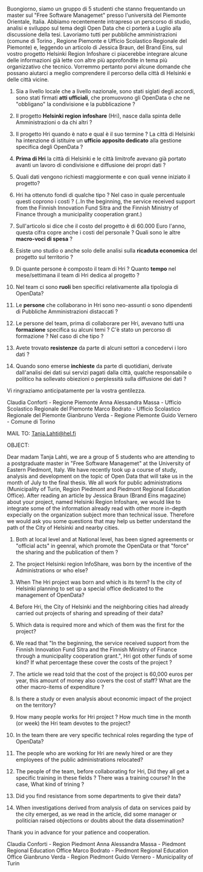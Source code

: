 Buongiorno,
siamo un gruppo di 5 studenti che stanno frequentando un master sul "Free Software Managemet" presso l'università del Piemonte Orientale, Italia.
Abbiamo recentemente intrapreso un perscorso di studio, analisi e sviluppo sul tema degli Open Data che ci porterà a Luglio alla discussione della tesi. Lavoriamo tutti per pubbliche amministrazioni (comune di Torino , Regione Piemonte e Ufficio Scolastico Regionale del Piemonte) e, leggendo un articolo di Jessica Braun, del Brand Eins, sul vostro progetto Helsinki Region Infoshare ci piacerebbe integrare alcune delle informazioni già lette con altre più approfondite in tema più organizzativo che tecnico.
Vorremmo pertanto porvi alcune domande che possano aiutarci a meglio comprendere il percorso della città di Helsinki e delle città vicine.

1. Sia a livello locale che a livello nazionale, sono stati siglati degli accordi, sono stati firmati **atti ufficiali**, che promuovono gli OpenData o che ne "obbligano" la condivisione e la pubblicazione ?
2. Il progetto **Helsinki region infoshare** (Hri), nasce dalla spinta delle Amministrazioni o da chi altri ?
3. Il progetto Hri quando è nato e qual è il suo termine ? La città di Helsinki ha intenzione di istituire un **ufficio apposito dedicato** alla gestione specifica degli OpenData ?
4. **Prima di Hri** la città di Helsinki e le città limitrofe avevano già portato avanti un lavoro di condivisione e diffusione dei propri dati ?
5. Quali dati vengono richiesti maggiormente e con quali venne iniziato il progetto? 

6. Hri ha ottenuto fondi di qualche tipo ? Nel caso in quale percentuale questi coprono i costi ? (..In the beginning, the service received support from the Finnish Innovation Fund Sitra and the Finnish Ministry of Finance through a municipality cooperation grant.)
7. Sull'articolo si dice che il costo del progetto è di 60.000 Euro l'anno, questa cifra copre anche i costi del personale ? Quali sono le altre **macro-voci di spesa** ?
8. Esiste uno studio o anche solo delle analisi sulla **ricaduta economica** del progetto sul territorio ?

9. Di quante persone è composto il team di Hri ? Quanto **tempo** nel mese/settimana il team di Hri dedica al progetto ?
10. Nel team ci sono **ruoli** ben specifici relativamente alla tipologia di OpenData?
11. Le **persone** che collaborano in Hri sono neo-assunti o sono dipendenti di Pubbliche Amministrazioni distaccati ?
12. Le persone del team, prima di collaborare per Hri, avevano tutti una **formazione** specifica su alcuni temi ? C'è stato un percorso di formazione ? Nel caso di che tipo ?

13. Avete trovato **resistenze** da parte di alcuni settori a concedervi i loro dati ?
14. Quando sono emerse **inchieste** da parte di quotidiani, derivate dall'analisi dei dati sui servizi pagati dalla città, qualche responsabile o politico ha sollevato obiezioni o perplessità sulla diffusione dei dati ?

Vi ringraziamo anticipatamente per la vostra gentilezza.

Claudia Conforti - Regione Piemonte
Anna Alessandra Massa - Ufficio Scolastico Regionale del Piemonte
Marco Bodrato - Ufficio Scolastico Regionale del Piemonte
Gianbruno Verda - Regione Piemonte
Guido Vernero - Comune di Torino

MAIL TO: Tanja.Lahti@hel.fi

OBJECT: 

Dear madam Tanja Lahti,
we are a group of 5 students who are attending to a postgraduate master in "Free Software Managemet" at the University of Eastern Piedmont, Italy.
We have recently took up a course of study, analysis and development on the topic of Open Data that will take us in the month of July to the final thesis. We all work for public administrations (Municipality of Turin, Region Piedmont and Piedmont Regional Education Office). After reading an article by Jessica Braun (Brand Eins magazine) about your project, named Helsinki Region Infoshare, we would like to integrate some of the information already read with other more in-depth expecially on the organization subject more than technical issue.
Therefore we would ask you some questions that may help us better understand the path of the City of Helsinki and nearby cities.

1. Both at local level and at National level, has been signed agreements or "official acts" in geenral, which promote the OpenData or that "force" the sharing and the publication of them ?
2. The project Helsinki region InfoShare, was born by the incentive of the Administrations or who else?
3. When The Hri project was born and which is its term? Is the city of Helsinki planning to set up a special office dedicated to the management of OpenData?
4. Before Hri, the City of Helsinki and the neighboring cities had already carried out projects of sharing and spreading of their data?
5. Which data is required more and which of them was the first for the project?

6. We read that "In the beginning, the service received support from the Finnish Innovation Fund Sitra and the Finnish Ministry of Finance through a municipality cooperation grant.", Hri got other funds of some kind? If what percentage these cover the costs of the project ?
7. The article we read told that the cost of the project is 60,000 euros per year, this amount of money also covers the cost of staff? What are the other macro-items of expenditure ?
8. Is there a study or even analysis about economic impact of the project on the territory?

9. How many people works for Hri project ? How much time in the month (or week) the Hri team devotes to the project?
10. In the team there are very specific technical roles regarding the type of OpenData?
11. The people who are working for Hri are newly hired or are they employees of the public administrations relocated?
12. The people of the team, before collaborating for Hri, Did they all get a specific training in these fields ? There was a training course? In the case, What kind of trining ?

13. Did you find resistance from some departments to give their data?
14. When investigations derived from analysis of data on services paid by the city emerged, as we read in the article, did some manager or politician raised objections or doubts about the data dissemination?

Thank you in advance for your patience and cooperation.

Claudia Conforti - Region Piedmont
Anna Alessandra Massa - Piedmont Regional Education Office
Marco Bodrato - Piedmont Regional Education Office
Gianbruno Verda - Region Piedmont
Guido Vernero - Municipality of Turin


